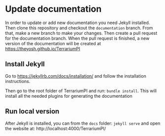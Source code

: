 # Update documentation

In order to update or add new documentation you need Jekyll installed. Then clone this repository and checkout the `documentation` branch. From that, make a new branch to make your changes. Then create a pull request for the documentation branch. When the pull request is finished, a new version of the documentation will be created at https://theyosh.github.io/TerrariumPI

## Install Jekyll

Go to https://jekyllrb.com/docs/installation/ and follow the installation instructions.

Then go to the root folder of TerrariumPI and run: `bundle install`. This will install all the needed plugins for generating the documentation

## Run local version

After Jekyll is installed, you can from the `docs` folder: `jekyll serve` and open the website at: http://localhost:4000/TerrariumPI/
